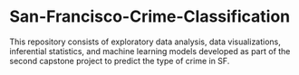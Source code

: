 # San-Francisco-Crime-Classification
This repository consists of exploratory data analysis, data visualizations, inferential statistics, and machine learning models developed as part of the second capstone project to predict the type of crime in SF.
